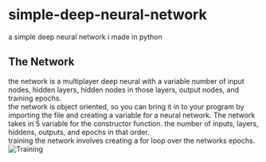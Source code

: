 # simple-deep-neural-network
a simple deep neural network i made in python

## The Network
the network is a multiplayer deep neural with a variable number of input nodes, hidden layers, hidden nodes in those layers, output nodes, and training epochs.  
the network is object oriented, so you can bring it in to your program by importing the file and creating a variable for a neural network. The network takes in 5 variable for the constructor function. the number of inputs, layers, hiddens, outputs, and epochs in that order.  
training the network involves creating a for loop over the networks epochs.
![Training](https://imgur.com/DQp5Y3t)

